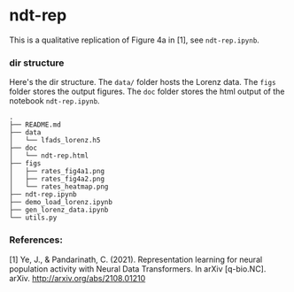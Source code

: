 # ndt-rep

This is a qualitative replication of Figure 4a in [1], see `ndt-rep.ipynb`. 


### dir structure

Here's the dir structure. The `data/` folder hosts the Lorenz data. The `figs` folder stores the output figures. The `doc` folder stores the html output of the notebook `ndt-rep.ipynb`. 

```
.
├── README.md
├── data
│   └── lfads_lorenz.h5
├── doc
│   └── ndt-rep.html
├── figs
│   ├── rates_fig4a1.png
│   ├── rates_fig4a2.png
│   └── rates_heatmap.png
├── ndt-rep.ipynb
├── demo_load_lorenz.ipynb
├── gen_lorenz_data.ipynb
└── utils.py
```

### References: 

[1] Ye, J., & Pandarinath, C. (2021). Representation learning for neural population activity with Neural Data Transformers. In arXiv [q-bio.NC]. arXiv. http://arxiv.org/abs/2108.01210
